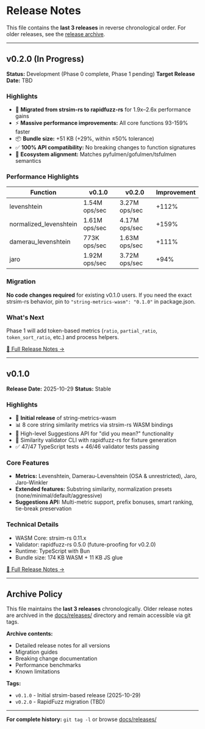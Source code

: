 # Release Notes

This file contains the **last 3 releases** in reverse chronological order. For older releases, see
the [release archive](docs/releases/).

---

## v0.2.0 (In Progress)

**Status:** Development (Phase 0 complete, Phase 1 pending) **Target Release Date:** TBD

### Highlights

- 🚀 **Migrated from strsim-rs to rapidfuzz-rs** for 1.9x–2.6x performance gains
- ⚡ **Massive performance improvements:** All core functions 93-159% faster
- 📦 **Bundle size:** +51 KB (+29%, within ≤50% tolerance)
- ✅ **100% API compatibility:** No breaking changes to function signatures
- 🔧 **Ecosystem alignment:** Matches pyfulmen/gofulmen/tsfulmen semantics

### Performance Highlights

| Function               | v0.1.0        | v0.2.0        | Improvement |
| ---------------------- | ------------- | ------------- | ----------- |
| levenshtein            | 1.54M ops/sec | 3.27M ops/sec | +112%       |
| normalized_levenshtein | 1.61M ops/sec | 4.17M ops/sec | +159%       |
| damerau_levenshtein    | 773K ops/sec  | 1.63M ops/sec | +111%       |
| jaro                   | 1.92M ops/sec | 3.72M ops/sec | +94%        |

### Migration

**No code changes required** for existing v0.1.0 users. If you need the exact strsim-rs behavior,
pin to `"string-metrics-wasm": "0.1.0"` in package.json.

### What's Next

Phase 1 will add token-based metrics (`ratio`, `partial_ratio`, `token_sort_ratio`, etc.) and
process helpers.

[📄 Full Release Notes →](docs/releases/v0.2.0.md)

---

## v0.1.0

**Release Date:** 2025-10-29 **Status:** Stable

### Highlights

- 🎉 **Initial release** of string-metrics-wasm
- 📊 8 core string similarity metrics via strsim-rs WASM bindings
- 🧩 High-level Suggestions API for "did you mean?" functionality
- 🔧 Similarity validator CLI with rapidfuzz-rs for fixture generation
- ✅ 47/47 TypeScript tests + 46/46 validator tests passing

### Core Features

- **Metrics:** Levenshtein, Damerau-Levenshtein (OSA & unrestricted), Jaro, Jaro-Winkler
- **Extended features:** Substring similarity, normalization presets
  (none/minimal/default/aggressive)
- **Suggestions API:** Multi-metric support, prefix bonuses, smart ranking, tie-break preservation

### Technical Details

- WASM Core: strsim-rs 0.11.x
- Validator: rapidfuzz-rs 0.5.0 (future-proofing for v0.2.0)
- Runtime: TypeScript with Bun
- Bundle size: 174 KB WASM + 11 KB JS glue

[📄 Full Release Notes →](docs/releases/v0.1.0.md)

---

## Archive Policy

This file maintains the **last 3 releases** chronologically. Older release notes are archived in the
[docs/releases/](docs/releases/) directory and remain accessible via git tags.

**Archive contents:**

- Detailed release notes for all versions
- Migration guides
- Breaking change documentation
- Performance benchmarks
- Known limitations

**Tags:**

- `v0.1.0` - Initial strsim-based release (2025-10-29)
- `v0.2.0` - RapidFuzz migration (TBD)

---

**For complete history:** `git tag -l` or browse [docs/releases/](docs/releases/)
